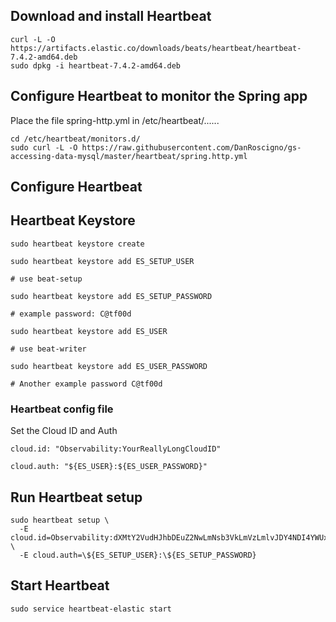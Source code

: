 ## Download and install Heartbeat
```
curl -L -O https://artifacts.elastic.co/downloads/beats/heartbeat/heartbeat-7.4.2-amd64.deb
sudo dpkg -i heartbeat-7.4.2-amd64.deb
```

## Configure Heartbeat to monitor the Spring app

Place the file spring-http.yml in /etc/heartbeat/......
```
cd /etc/heartbeat/monitors.d/
sudo curl -L -O https://raw.githubusercontent.com/DanRoscigno/gs-accessing-data-mysql/master/heartbeat/spring.http.yml
```
## Configure Heartbeat

## Heartbeat Keystore
```
sudo heartbeat keystore create

sudo heartbeat keystore add ES_SETUP_USER

# use beat-setup

sudo heartbeat keystore add ES_SETUP_PASSWORD

# example password: C@tf00d

sudo heartbeat keystore add ES_USER

# use beat-writer

sudo heartbeat keystore add ES_USER_PASSWORD

# Another example password C@tf00d
```

### Heartbeat config file
Set the Cloud ID and Auth
```
cloud.id: "Observability:YourReallyLongCloudID"

cloud.auth: "${ES_USER}:${ES_USER_PASSWORD}"
```

## Run Heartbeat setup
```
sudo heartbeat setup \
  -E cloud.id=Observability:dXMtY2VudHJhbDEuZ2NwLmNsb3VkLmVzLmlvJDY4NDI4YWUxMzUzMTRlNjJiMGRhNTZiOWEzYjRhMTBmJDU3YzU5NzM5Y2NmYjQ2ZTRiNWNjMjY2MjIyNzcwYjZj \
  -E cloud.auth=\${ES_SETUP_USER}:\${ES_SETUP_PASSWORD}
```

## Start Heartbeat
```
sudo service heartbeat-elastic start
```
